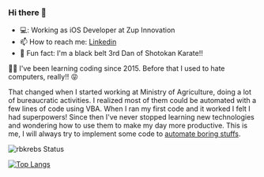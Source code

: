 ### Hi there 👋



- 💻: Working as iOS Developer at Zup Innovation
- 📫 How to reach me: [Linkedin](https://www.linkedin.com/in/romulo-krebs/)
- :martial_arts_uniform: Fun fact: I'm a black belt 3rd Dan of Shotokan Karate!!


:man_technologist: I've been learning coding since 2015. Before that I used to hate computers, really!! :stuck_out_tongue_closed_eyes:


That changed when I started working at Ministry of Agriculture, doing a lot of bureaucratic activities. I realized most of them could be automated with a few lines of code using VBA.
When I ran my first code and it worked I felt I had superpowers! Since then I've never stopped learning new technologies and wondering how to use them to make my day more productive. This is me, I will always try to implement some code to [automate boring stuffs](https://automatetheboringstuff.com/).


![rbkrebs Status](https://github-readme-stats.vercel.app/api?username=rbkrebs&show_icons=true&theme=radical)

[![Top Langs](https://github-readme-stats.vercel.app/api/top-langs/?username=rbkrebs&layout=compact&theme=radical)](https://github.com/rbkrebs/github-readme-stats)
